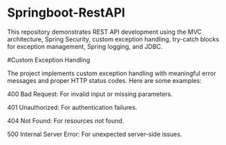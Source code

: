 <h1>Springboot-RestAPI</h1>

This repository demonstrates REST API development using the MVC architecture, Spring Security, custom exception handling, try-catch blocks for exception management, Spring logging, and JDBC.

#Custom Exception Handling

The project implements custom exception handling with meaningful error messages and proper HTTP status codes. Here are some examples:

400 Bad Request: For invalid input or missing parameters.

401 Unauthorized: For authentication failures.

404 Not Found: For resources not found.

500 Internal Server Error: For unexpected server-side issues.


